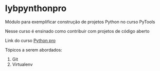 # lybpynthonpro
Módulo para  exemplificar construção de projetos Python no curso PyTools

Nesse curso é ensinado como contribuir com projetos de código aberto

Link do curso [Python pro](https://pythonpro.com.br/)

Tópicos a serem abordados:
 1. Git
 2. Virtualenv
